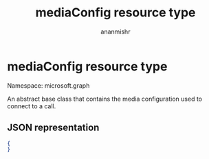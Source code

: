 ﻿---
title: "mediaConfig resource type"
description: "An abstract base class that contains the media configuration used to connect to a call."
author: "ananmishr"
localization_priority: Normal
ms.prod: "cloud-communications"
doc_type: resourcePageType
---

# mediaConfig resource type

Namespace: microsoft.graph

An abstract base class that contains the media configuration used to connect to a call.

## JSON representation

<!-- {
  "blockType": "resource",
  "optionalProperties": [
   ],
  "abstract": true,
  "@odata.type": "microsoft.graph.mediaConfig"
}-->

```json
{
}
```

<!-- uuid: 8fcb5dbc-d5aa-4681-8e31-b001d5168d79
2015-10-25 14:57:30 UTC -->

<!--
{
  "type": "#page.annotation",
  "description": "mediaConfig resource",
  "keywords": "",
  "section": "documentation",
  "tocPath": "",
  "suppressions": []
}
-->
